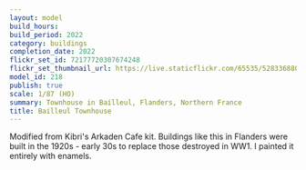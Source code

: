 ```yaml
---
layout: model
build_hours: 
build_period: 2022
category: buildings
completion_date: 2022
flickr_set_id: 72177720307674248
flickr_set_thumbnail_url: https://live.staticflickr.com/65535/52833688038_ee6f691ab4_m.jpg
model_id: 218
publish: true
scale: 1/87 (HO)
summary: Townhouse in Bailleul, Flanders, Northern France
title: Bailleul Townhouse
---
```


Modified from Kibri's Arkaden Cafe kit. Buildings like this in Flanders were built in the 1920s - early 30s to replace those destroyed in WW1. I painted it entirely with enamels.
